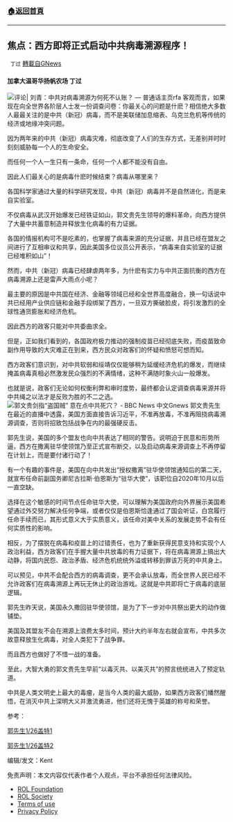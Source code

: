 ###  [:house:返回首頁](https://github.com/ourhimalayas/txt)
---


## 焦点：西方即将正式启动中共病毒溯源程序！
` 丁过` [轉載自GNews](https://gnews.org/zh-hans/1919174/)

#### 加拿大温哥华扬帆农场 丁过
![评论| 刘青：中共对病毒溯源为何死不认账？ — 普通话主页](https://www.rfa.org/mandarin/pinglun/liuqing/lq-08172021104118.html/@@images/image)rfa
客观而言，如果现在向全世界各阶层人士发一份调查问卷：你最关心的问题是什麽？相信绝大多数人最最关注的是中共（新冠）病毒，而不是美联储加息缩表、乌克兰危机等传统的经济或地缘冲突问题。

因为两年来的中共（新冠）病毒灾难，彻底改变了人们的生存方式，无差别并时时刻刻威胁每一个人的生命安全。

而任何一个人一生只有一条命，任何一个人都不能没有自由。

因此人们最关心的是病毒什麽时候结束？病毒从哪里来？

各国科学家通过大量的科学研究发现，中共（新冠）病毒并不是自然进化，而是来自实验室。

不仅病毒从武汉开始爆发已经铁证如山，郭文贵先生领导的爆料革命，向西方提供了大量中共蓄意制造并释放生化病毒的有力证据。

各国的情报机构可不是吃素的，也掌握了病毒来源的充分证据，并且已经在盟友之间进行了互相审议和共享，因此美国多位议员公开表示，“病毒来自实验室的证据已经堆积如山”！

然而，中共（新冠）病毒已经肆虐两年多，为什麽有实力与中共正面抗衡的西方在病毒溯源上还是雷声大雨点小呢？

最主要的原因是中共国在经济、金融等领域已经和全世界高度融合，换一句话说中共已经用产业供应链和金融手段绑架了西方，一旦双方撕破脸皮，将引发激烈的全球性通货膨胀和经济危机。

因此西方的政客只能对中共委曲求全。

但是，正如我们看到的，各国政府极力推动的强制疫苗已经彻底失败，而疫苗致命副作用导致的大灾难正在到来，西方民众对政客们的怀疑和愤怒可想而知。

西方政客们意识到，对中共软弱和绥靖仅仅能够稍为延缓经济危机的爆发，而继续掩盖病毒真相必然激发民众强烈的不满情绪，这种不满随时象火山一般爆发。

也就是说，政客们无论如何权衡利弊和审时度势，最终都会认定调查病毒来源并将中共绳之以法才是反败为胜的不二之选。
![郭文贵剑指“盗国贼” 意在点中共死穴？ - BBC News 中文](http://c.files.bbci.co.uk/14228/production/_96427428_hi039835731.jpg)Gnews
郭文贵先生在最近的直播中透露，美国方面直接告诉习近平，不准再放毒，不准再阻挠病毒溯源调查，否则将招致包括战争在内的最强硬反击。

郭先生说，美国的多个盟友也向中共表达了相同的警告。说明迫于民意和形势所逼，西方在撒离驻华使领馆乃至正式宣布断交，以及启动病毒来源调查上不再停留在计划上，而是要付诸行动了！

有一个有趣的事件是，美国在向中共发出“授权撒离”驻华使领馆通知后的第二天，就宣布任命前副国务卿尼古拉斯‧伯恩斯为“驻华大使”，该职位自2020年10月以后一直空缺。

选择在这个敏感的时间节点任命驻华大使，可以理解为美国政府向外界展示美国希望通过外交努力解决任何争端，或者仅仅是伯恩斯恰逢通过了国会听证，白宫履行任命手续而已，其形式意义大于实质意义，该任命对美中关系的发展走势不会有任何实质性的影响。

相反，为了摆脱在病毒和疫苗上的过错责任，也为了重新获得民意支持和实现个人政治利益，西方政客们在手握大量中共放毒的有力证据下，将在病毒溯源上搞出大动静，将国内民怨、政治矛盾、经济危机统统外溢或转移到罪该万死的中共身上。

可以预见，中共不会配合西方的病毒调查，更不会承认放毒，而全世界人民已经不允许政客们在病毒溯源上再玩无休止的政治游戏。这就是中共即将亡于病毒的底层逻辑。

郭先生昨天说，美国永久撒回驻华使领馆，是为了下一步对中共祭出更大的动作做铺垫。

美国及其盟友不会在溯源上浪费太多时间，预计大约半年左右就会宣布，中共多次故意释放生化病毒，对全人类犯下了战争罪。

而且西方也做好了不惜一战的准备。

至此，大智大勇的郭文贵先生早前“以毒灭共、以美灭共”的预言统统进入了预定轨道。

中共是人类文明史上最大的毒瘤，是当今人类的最大威胁，如果西方政客们幡然醒悟，在消灭中共上深明大义并激流勇进，他们还将无愧于英雄的称号和荣誉。

参考：

[郭先生1/26盖特1](https://gettr.com/post/pqo5pu3741)

[郭先生1/26盖特2](https://gettr.com/post/pqowzm92cc)

编辑/发文：Kent

 

免责声明：本文内容仅代表作者个人观点，平台不承担任何法律风险。

- [ROL Foundation](https://rolfoundation.org/)
- [ROL Society](https://rolsociety.org/)
- [Terms of use](https://gnews.org/terms-of-use-3/)
- [Privacy Policy](https://gnews.org/privacy-policy/)
